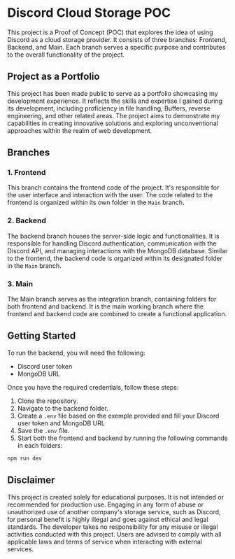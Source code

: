 # Discord Cloud Storage POC

This project is a Proof of Concept (POC) that explores the idea of using Discord as a cloud storage provider. It consists of three branches: Frontend, Backend, and Main. Each branch serves a specific purpose and contributes to the overall functionality of the project.

## Project as a Portfolio

This project has been made public to serve as a portfolio showcasing my development experience. It reflects the skills and expertise I gained during its development, including proficiency in file handling, Buffers, reverse engineering, and other related areas. The project aims to demonstrate my capabilities in creating innovative solutions and exploring unconventional approaches within the realm of web development.
## Branches

### 1. Frontend
This branch contains the frontend code of the project. It's responsible for the user interface and interaction with the user. The code related to the frontend is organized within its own folder in the `Main` branch.

### 2. Backend
The backend branch houses the server-side logic and functionalities. It is responsible for handling Discord authentication, communication with the Discord API, and managing interactions with the MongoDB database. Similar to the frontend, the backend code is organized within its designated folder in the `Main` branch.

### 3. Main
The Main branch serves as the integration branch, containing folders for both frontend and backend. It is the main working branch where the frontend and backend code are combined to create a functional application.

## Getting Started

To run the backend, you will need the following:

- Discord user token
- MongoDB URL

Once you have the required credentials, follow these steps:

1. Clone the repository.
2. Navigate to the backend folder.
3. Create a `.env` file based on the exemple provided and fill your Discord user token and MongoDB URL
4. Save the `.env` file.
5. Start both the frontend and backend by running the following commands in each folders:

```bash
npm run dev
```

## Disclaimer

This project is created solely for educational purposes. It is not intended or recommended for production use. Engaging in any form of abuse or unauthorized use of another company's storage service, such as Discord, for personal benefit is highly illegal and goes against ethical and legal standards. The developer takes no responsibility for any misuse or illegal activities conducted with this project. Users are advised to comply with all applicable laws and terms of service when interacting with external services.
